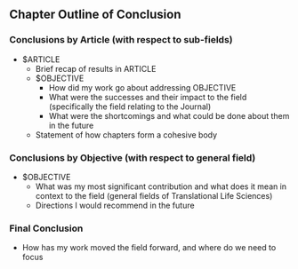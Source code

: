 ## Chapter Outline of Conclusion

### Conclusions by Article (with respect to sub-fields)

* $ARTICLE
    - Brief recap of results in ARTICLE
    - $OBJECTIVE
        + How did my work go about addressing OBJECTIVE
        + What were the successes and their impact to the field (specifically the field relating to the Journal)
        + What were the shortcomings and what could be done about them in the future
    - Statement of how chapters form a cohesive body

### Conclusions by Objective (with respect to general field)

* $OBJECTIVE
    - What was my most significant contribution and what does it mean in context to the field (general fields of Translational Life Sciences)
    - Directions I would recommend in the future

### Final Conclusion

* How has my work moved the field forward, and where do we need to focus



